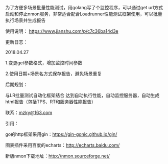 为了方便多场景批量性能测试，用golang写了个监控程序，可以通过get url方式启动和停止nmon服务，非常适合配合Loadrunner性能测试框架使用，可以批量执行场景并生成报告

使用说明：
https://www.jianshu.com/p/c7c36ba14d3e




更新日志：

2018.04.27

1.变更get参数格式，增加监控时间参数

2.使用日期+场景名方式保存报告，避免场景重复



后期规划：

与LR批量测试自动化框架结合 达到自动执行性能，自动监控服务器，自动生成html报告（包括TPS、RT和服务器性能报告）





联系：mzky@163.com


引用：

go的http框架采用gin：https://gin-gonic.github.io/gin/

图表插件采用百度的echarts：http://echarts.baidu.com/

新版nmon下载地址：http://nmon.sourceforge.net/

